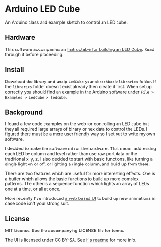 # Arduino LED Cube

An Arduino class and example sketch to control an LED cube.

## Hardware

This software accompanies an [Instructable for building an LED Cube](http://www.instructables.com/id/LED-Cube-and-Arduino-Lib/). Read through it before proceeding.

## Install

Download the library and unzip `LedCube` your `sketchbook/libraries` folder. If the `libraries` folder doesn't exist already then create it first. When set up correctly you should find an example in the Arduino software under `File > Examples > LedCube > ledcube`.

## Background

I found a few code examples on the web for controlling an LED cube but they all required large arrays of binary or hex data to control the LEDs. I figured there must be a more user friendly way so I set out to write my own software.

I decided to make the software mirror the hardware. That meant addressing each LED by column and level rather than use raw port data or the traditional x, y, z. I also decided to start with basic functions, like turning a single light on or off, or lighting a single column, and build up from there.

There are two features which are useful for more interesting effects. One is a buffer which allows the basic functions to build up more complex patterns. The other is a sequence function which lights an array of LEDs one at a time, or all at once.

More recently I've introduced [a web based UI](./ui/) to build up new animations in case code isn't your strong suit.

## License

MIT License. See the accompanying LICENSE file for terms.

The UI is licensed under CC BY-SA. See [it's readme](./ui/README.md) for more info.


